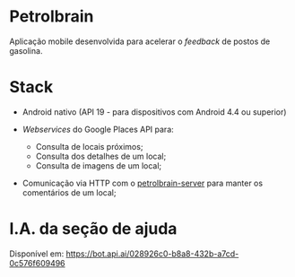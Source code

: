 # Petrolbrain

Aplicação mobile desenvolvida para acelerar o _feedback_ de postos de gasolina.

# Stack

- Android nativo (API 19 - para dispositivos com Android 4.4 ou superior)

- _Webservices_ do Google Places API para:

  - Consulta de locais próximos;
  - Consulta dos detalhes de um local;
  - Consulta de imagens de um local;
  
- Comunicação via HTTP com o [petrolbrain-server](https://github.com/eduardosmatheus/petrolbrain-server) para manter os comentários de um local;


# I.A. da seção de ajuda

Disponível em: https://bot.api.ai/028926c0-b8a8-432b-a7cd-0c576f609496
